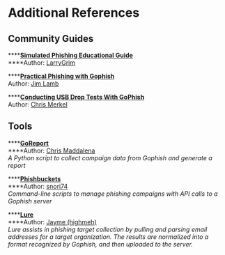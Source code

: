 # Additional References

## Community Guides

\*\*\*\*[**Simulated Phishing Educational Guide**](http://tinyurl.com/PhishCampaign)  
****Author: [LarryGrim](https://github.com/LarryGrim)

\*\*\*\*[**Practical Phishing with Gophish**](https://medium.com/airwalk/practical-phishing-with-gophish-7dd384ad1840)  
Author: [Jim Lamb](https://twitter.com/ovineOppressor)

\*\*\*\*[**Conducting USB Drop Tests With GoPhish**](https://medium.com/@chrismerkel/conducting-usb-drop-tests-with-gophish-44cc7e1a88b9)  
Author: [Chris Merkel](https://twitter.com/chrismerkel)

## Tools

\*\*\*\*[**GoReport**](https://github.com/chrismaddalena/GoReport)  
****Author: [Chris Maddalena](https://twitter.com/cmaddalena)  
_A Python script to collect campaign data from Gophish and generate a report_

\*\*\*\*[**Phishbuckets**](https://github.com/CommArc/phishbuckets)  
****Author: [snori74](https://github.com/snori74)  
_Command-line scripts to manage phishing campaigns with API calls to a Gophish server_

\*\*\*\*[**Lure**](https://github.com/highmeh/lure)  
****Author: [Jayme \(highmeh\)](https://twitter.com/highmeh)  
_Lure assists in phishing target collection by pulling and parsing email addresses for a target organization. The results are normalized into a format recognized by Gophish, and then uploaded to the server._

